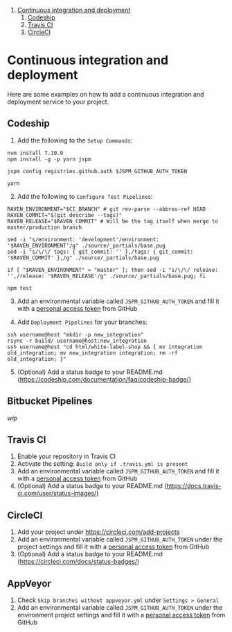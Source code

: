 1. [Continuous integration and deployment](#continuous-integration-and-deployment)
    1. [Codeship](#codeship)
    2. [Travis CI](#travis-ci)
    3. [CircleCI](#circleci)


# Continuous integration and deployment
Here are some examples on how to add a continuous integration and deployment service to your project.


## Codeship
1. Add the following to the `Setup Commands`:

```shell
nvm install 7.10.0
npm install -g -p yarn jspm

jspm config registries.github.auth $JSPM_GITHUB_AUTH_TOKEN

yarn
```

2. Add the following to `Configure Test Pipelines`:

```shell
RAVEN_ENVIRONMENT="$CI_BRANCH" # git rev-parse --abbrev-ref HEAD
RAVEN_COMMIT="$(git describe --tags)"
RAVEN_RELEASE="$RAVEN_COMMIT" # Will be the tag itself when merge to master/production branch

sed -i "s/environment: 'development'/environment: '$RAVEN_ENVIRONMENT'/g" ./source/_partials/base.pug
sed -i "s/\/\/ tags: { git_commit: '' },/tags: { git_commit: '$RAVEN_COMMIT' },/g" ./source/_partials/base.pug

if [ "$RAVEN_ENVIRONMENT" = "master" ]; then sed -i "s/\/\/ release: '',/release: '$RAVEN_RELEASE'/g" ./source/_partials/base.pug; fi

npm test
```

3. Add an environmental variable called `JSPM_GITHUB_AUTH_TOKEN` and fill it with a [personal access token](https://github.com/settings/tokens) from GitHub

4. Add `Deployment Pipelines` for your branches:

```shell
ssh username@host "mkdir -p new_integration"
rsync -r build/ username@host:new_integration
ssh username@host "cd html/white-label-shop && { mv integration old_integration; mv new_integration integration; rm -rf old_integration; }"
```

5. (Optional) Add a status badge to your README.md (https://codeship.com/documentation/faq/codeship-badge/)


## Bitbucket Pipelines
_wip_


## Travis CI
1. Enable your repository in Travis CI
2. Activate the setting: `Build only if .travis.yml is present`
3. Add an environmental variable called `JSPM_GITHUB_AUTH_TOKEN` and fill it with a [personal access token](https://github.com/settings/tokens) from GitHub
4. (Optional) Add a status badge to your README.md (https://docs.travis-ci.com/user/status-images/)


## CircleCI
1. Add your project under https://circleci.com/add-projects
2. Add an environmental variable called `JSPM_GITHUB_AUTH_TOKEN` under the project settings and fill it with a [personal access token](https://github.com/settings/tokens) from GitHub
3. (Optional) Add a status badge to your README.md (https://circleci.com/docs/status-badges/)


## AppVeyor
1. Check `Skip branches without appveyor.yml` under `Settings > General`
2. Add an environmental variable called `JSPM_GITHUB_AUTH_TOKEN` under the environment project settings and fill it with a [personal access token](https://github.com/settings/tokens) from GitHub
